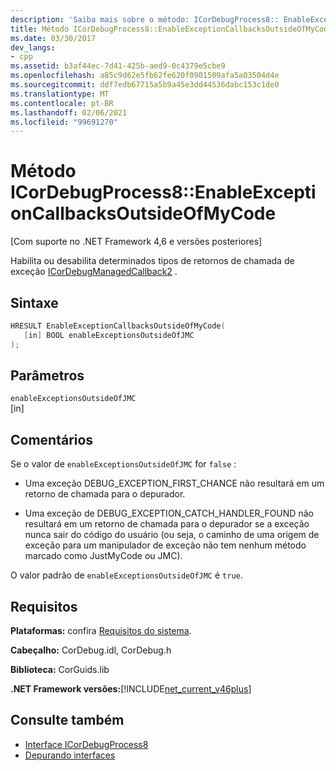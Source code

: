 ```yaml
---
description: 'Saiba mais sobre o método: ICorDebugProcess8:: EnableExceptionCallbacksOutsideOfMyCode'
title: Método ICorDebugProcess8::EnableExceptionCallbacksOutsideOfMyCode
ms.date: 03/30/2017
dev_langs:
- cpp
ms.assetid: b3af44ec-7d41-425b-aed9-0c4379e5cbe9
ms.openlocfilehash: a85c9d62e5fb62fe620f0901509afa5a03504d4e
ms.sourcegitcommit: ddf7edb67715a5b9a45e3dd44536dabc153c1de0
ms.translationtype: MT
ms.contentlocale: pt-BR
ms.lasthandoff: 02/06/2021
ms.locfileid: "99691270"
---
```

# <a name="icordebugprocess8enableexceptioncallbacksoutsideofmycode-method"></a>Método ICorDebugProcess8::EnableExceptionCallbacksOutsideOfMyCode

[Com suporte no .NET Framework 4,6 e versões posteriores]  
  
 Habilita ou desabilita determinados tipos de retornos de chamada de exceção [ICorDebugManagedCallback2](icordebugmanagedcallback2-interface.md) .  
  
## <a name="syntax"></a>Sintaxe  
  
```cpp
HRESULT EnableExceptionCallbacksOutsideOfMyCode(  
   [in] BOOL enableExceptionsOutsideOfJMC  
);  
```  
  
## <a name="parameters"></a>Parâmetros  

 `enableExceptionsOutsideOfJMC`  
 [in]  
  
## <a name="remarks"></a>Comentários  

 Se o valor de `enableExceptionsOutsideOfJMC` for `false` :  
  
- Uma exceção DEBUG_EXCEPTION_FIRST_CHANCE não resultará em um retorno de chamada para o depurador.  
  
- Uma exceção de DEBUG_EXCEPTION_CATCH_HANDLER_FOUND não resultará em um retorno de chamada para o depurador se a exceção nunca sair do código do usuário (ou seja, o caminho de uma origem de exceção para um manipulador de exceção não tem nenhum método marcado como JustMyCode ou JMC).  
  
 O valor padrão de `enableExceptionsOutsideOfJMC` é `true`.  
  
## <a name="requirements"></a>Requisitos  

 **Plataformas:** confira [Requisitos do sistema](../../get-started/system-requirements.md).  
  
 **Cabeçalho:** CorDebug.idl, CorDebug.h  
  
 **Biblioteca:** CorGuids.lib  
  
 **.NET Framework versões:**[!INCLUDE[net_current_v46plus](../../../../includes/net-current-v46plus-md.md)]  
  
## <a name="see-also"></a>Consulte também

- [Interface ICorDebugProcess8](icordebugprocess8-interface.md)
- [Depurando interfaces](debugging-interfaces.md)
